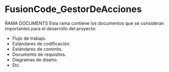 # FusionCode_GestorDeAcciones

RAMA DOCUMENTS
Esta rama contiene los documentos que se consideran importantes para el desarrollo del proyecto:
- Flujo de trabajo.
- Estándares de codificación.
- Estándares de commits.
- Documento de requisitos.
- Diagramas de diseño.
- Etc.
